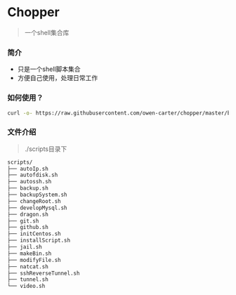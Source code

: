 # Chopper
> 一个shell集合库


### 简介
- 只是一个shell脚本集合
- 方便自己使用，处理日常工作

### 如何使用？
```bash
curl -o- https://raw.githubusercontent.com/owen-carter/chopper/master/bin.sh | bash
```

### 文件介绍
> ./scripts目录下
```bash
scripts/
├── autoIp.sh
├── autofdisk.sh
├── autossh.sh
├── backup.sh
├── backupSystem.sh
├── changeRoot.sh
├── developMysql.sh
├── dragon.sh
├── git.sh
├── github.sh
├── initCentos.sh
├── installScript.sh
├── jail.sh
├── makeBin.sh
├── modifyFile.sh
├── natcat.sh
├── sshReverseTunnel.sh
├── tunnel.sh
└── video.sh

```